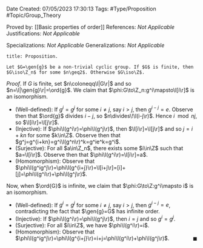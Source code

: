 <div class="topSpace"></div>

Date Created: 07/05/2023 17:30:13
Tags: #Type/Proposition #Topic/Group_Theory

Proved by: [[Basic properties of order]]
References: _Not Applicable_
Justifications: _Not Applicable_

Specializations: _Not Applicable_
Generalizations: _Not Applicable_

``` ad-Proposition
title: Proposition.

Let $G=\gen{g}$ be a non-trivial cyclic group. If $G$ is finite, then $G\iso\Z_n$ for some $n\geq2$. Otherwise $G\iso\Z$.

```

_Proof_. If $G$ is finite, set $n\coloneqq\l|G\r|$ and so $n=\l|\gen{g}\r|=\ord{g}$. We claim that $\phi:G\to\Z_n:g^i\mapsto\l[i\r]$ is an isomorphism.
* (Well-defined): If $g^i=g^j$ for some $i\neq j$, say $i>j$, then $g^{i-j}=e$. Observe then that $\ord{g}$ divides $i-j$, so $n\divides\!\l(i-j\r)$. Hence $i\mod{n}j$, so $\l[i\r]=\l[j\r]$.
* (Injective): If $\phi\l(g^i\r)=\phi\l(g^j\r)$, then $\l[i\r]=\l[j\r]$ and so $j=i+kn$ for some $k\in\Z$. Observe then that $g^j=g^{i+kn}=g^i\l(g^n\r)^k=g^ie^k=g^i$.
* (Surjective): For all $a\in\Z_n$, there exists some $i\in\Z$ such that $a=\l[i\r]$. Observe then that $\phi\l(g^i\r)=\l[i\r]=a$.
* (Homomorphism): Observe that $\phi\l(g^ig^j\r)=\phi\l(g^{i+j}\r)=\l[i+j\r]=[i]+[j]=\phi\l(g^i\r)+\phi\l(g^j\r)$.

Now, when $\ord{G}$ is infinite, we claim that $\phi:G\to\Z:g^i\mapsto i$ is an isomorphism.
* (Well-defined): If $g^i=g^j$ for some $i\neq j$, say $i>j$, then $g^{i-j}=e$, contradicting the fact that $\gen{g}=G$ has infinite order.
* (Injective): If $\phi\l(g^i\r)=\phi\l(g^j\r)$, then $i=j$ and so $g^i=g^j$.
* (Surjective): For all $i\in\Z$, we have $\phi\l(g^i\r)=i$.
* (Homomorphism): Observe that $\phi\l(g^ig^j\r)=\phi\l(g^{i+j}\r)=i+j=\phi\l(g^i\r)+\phi\l(g^j\r)$.<span style="float:right;">$\blacksquare$</span>
